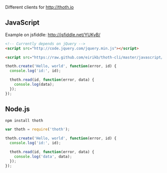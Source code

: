 Different clients for http://thoth.io

JavaScript
---

Example on jsfiddle: http://jsfiddle.net/YUKyB/  

```HTML
<!-- Currently depends on jQuery -->
<script src="http://code.jquery.com/jquery.min.js"></script>

<script src="https://raw.github.com/eirikb/thoth-cli/master/javascript/thoth.jquery.min.js"></script>
```

```JavaScript
thoth.create('Hello, world', function(error, id) {
  console.log('id:', id);

  thoth.read(id, function(error, data) {
    console.log(data);
  });
});
```

Node.js
---

```Bash
npm install thoth
```

```JavaScript
var thoth = require('thoth');

thoth.create('Hello, world', function(error, id) {
  console.log('id:', id);

  thoth.read(id, function(error, data) {
    console.log('data', data);
  });
});
```

